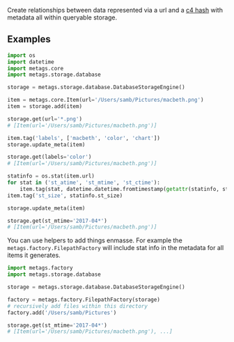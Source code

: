 Create relationships between data represented via a url and a [c4 hash](http://www.cccc.io/) with metadata all within queryable storage.

Examples
--------

```python
import os
import datetime
import metags.core
import metags.storage.database

storage = metags.storage.database.DatabaseStorageEngine()

item = metags.core.Item(url='/Users/samb/Pictures/macbeth.png')
item = storage.add(item)

storage.get(url='*.png')
# [Item(url='/Users/samb/Pictures/macbeth.png')]

item.tag('labels', ['macbeth', 'color', 'chart'])
storage.update_meta(item)

storage.get(labels='color')
# [Item(url='/Users/samb/Pictures/macbeth.png')]

statinfo = os.stat(item.url)
for stat in ('st_atime', 'st_mtime', 'st_ctime'):
    item.tag(stat, datetime.datetime.fromtimestamp(getattr(statinfo, stat)))
item.tag('st_size', statinfo.st_size)

storage.update_meta(item)

storage.get(st_mtime='2017-04*')
# [Item(url='/Users/samb/Pictures/macbeth.png')]
```

You can use helpers to add things enmasse. For example the `metags.factory.FilepathFactory` will include stat info in the metadata for all items it generates. 

```python
import metags.factory
import metags.storage.database

storage = metags.storage.database.DatabaseStorageEngine()

factory = metags.factory.FilepathFactory(storage)
# recursively add files within this directory
factory.add('/Users/samb/Pictures')

storage.get(st_mtime='2017-04*')
# [Item(url='/Users/samb/Pictures/macbeth.png'), ...]
```